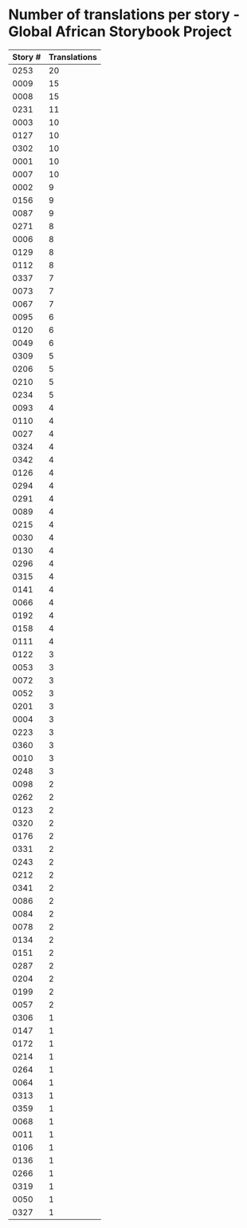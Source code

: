 # Number of translations per story - Global African Storybook Project

Story # | Translations
------- | ------------
0253 | 20
0009 | 15
0008 | 15
0231 | 11
0003 | 10
0127 | 10
0302 | 10
0001 | 10
0007 | 10
0002 | 9
0156 | 9
0087 | 9
0271 | 8
0006 | 8
0129 | 8
0112 | 8
0337 | 7
0073 | 7
0067 | 7
0095 | 6
0120 | 6
0049 | 6
0309 | 5
0206 | 5
0210 | 5
0234 | 5
0093 | 4
0110 | 4
0027 | 4
0324 | 4
0342 | 4
0126 | 4
0294 | 4
0291 | 4
0089 | 4
0215 | 4
0030 | 4
0130 | 4
0296 | 4
0315 | 4
0141 | 4
0066 | 4
0192 | 4
0158 | 4
0111 | 4
0122 | 3
0053 | 3
0072 | 3
0052 | 3
0201 | 3
0004 | 3
0223 | 3
0360 | 3
0010 | 3
0248 | 3
0098 | 2
0262 | 2
0123 | 2
0320 | 2
0176 | 2
0331 | 2
0243 | 2
0212 | 2
0341 | 2
0086 | 2
0084 | 2
0078 | 2
0134 | 2
0151 | 2
0287 | 2
0204 | 2
0199 | 2
0057 | 2
0306 | 1
0147 | 1
0172 | 1
0214 | 1
0264 | 1
0064 | 1
0313 | 1
0359 | 1
0068 | 1
0011 | 1
0106 | 1
0136 | 1
0266 | 1
0319 | 1
0050 | 1
0327 | 1
